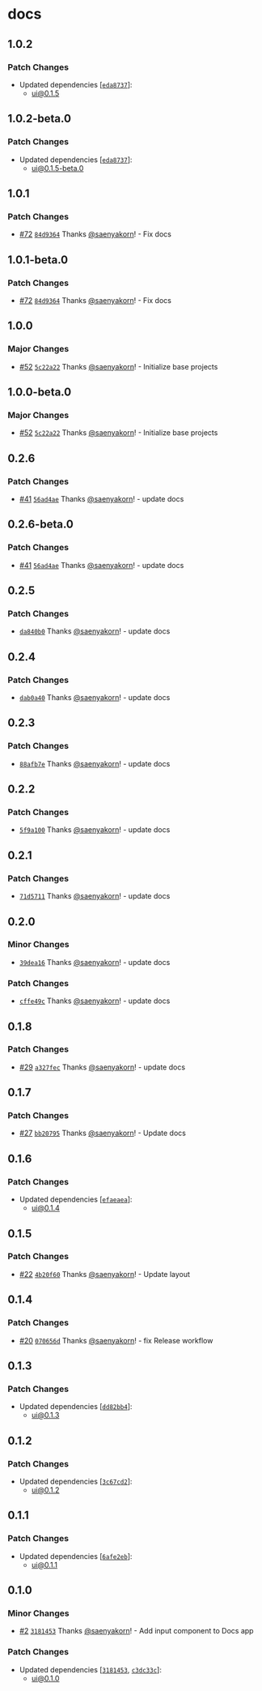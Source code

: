 # docs

## 1.0.2

### Patch Changes

- Updated dependencies [[`eda8737`](https://github.com/saenyakorn/monorepo-versioning-gitops/commit/eda8737d6109daafc5cf0b1f561bdd6104ebddd5)]:
  - ui@0.1.5

## 1.0.2-beta.0

### Patch Changes

- Updated dependencies [[`eda8737`](https://github.com/saenyakorn/monorepo-versioning-gitops/commit/eda8737d6109daafc5cf0b1f561bdd6104ebddd5)]:
  - ui@0.1.5-beta.0

## 1.0.1

### Patch Changes

- [#72](https://github.com/saenyakorn/monorepo-versioning-gitops/pull/72) [`84d9364`](https://github.com/saenyakorn/monorepo-versioning-gitops/commit/84d9364ef2b27250dbcdacc4f5d33feccfc2025f) Thanks [@saenyakorn](https://github.com/saenyakorn)! - Fix docs

## 1.0.1-beta.0

### Patch Changes

- [#72](https://github.com/saenyakorn/monorepo-versioning-gitops/pull/72) [`84d9364`](https://github.com/saenyakorn/monorepo-versioning-gitops/commit/84d9364ef2b27250dbcdacc4f5d33feccfc2025f) Thanks [@saenyakorn](https://github.com/saenyakorn)! - Fix docs

## 1.0.0

### Major Changes

- [#52](https://github.com/saenyakorn/monorepo-versioning-gitops/pull/52) [`5c22a22`](https://github.com/saenyakorn/monorepo-versioning-gitops/commit/5c22a22237b4d7465a98b4d53d618d28b9d6e7e9) Thanks [@saenyakorn](https://github.com/saenyakorn)! - Initialize base projects

## 1.0.0-beta.0

### Major Changes

- [#52](https://github.com/saenyakorn/monorepo-versioning-gitops/pull/52) [`5c22a22`](https://github.com/saenyakorn/monorepo-versioning-gitops/commit/5c22a22237b4d7465a98b4d53d618d28b9d6e7e9) Thanks [@saenyakorn](https://github.com/saenyakorn)! - Initialize base projects

## 0.2.6

### Patch Changes

- [#41](https://github.com/saenyakorn/turborepo-versioning-demo/pull/41) [`56ad4ae`](https://github.com/saenyakorn/turborepo-versioning-demo/commit/56ad4aed733ab9fdc3cc9085f6f9b3c78e0aba8e) Thanks [@saenyakorn](https://github.com/saenyakorn)! - update docs

## 0.2.6-beta.0

### Patch Changes

- [#41](https://github.com/saenyakorn/turborepo-versioning-demo/pull/41) [`56ad4ae`](https://github.com/saenyakorn/turborepo-versioning-demo/commit/56ad4aed733ab9fdc3cc9085f6f9b3c78e0aba8e) Thanks [@saenyakorn](https://github.com/saenyakorn)! - update docs

## 0.2.5

### Patch Changes

- [`da840b0`](https://github.com/saenyakorn/turborepo-versioning-demo/commit/da840b01cf1f7ae2a8dc40bbc05d4062aa89a3e0) Thanks [@saenyakorn](https://github.com/saenyakorn)! - update docs

## 0.2.4

### Patch Changes

- [`dab0a40`](https://github.com/saenyakorn/turborepo-versioning-demo/commit/dab0a407d4b008991ee96a372bd974a4a990fcda) Thanks [@saenyakorn](https://github.com/saenyakorn)! - update docs

## 0.2.3

### Patch Changes

- [`88afb7e`](https://github.com/saenyakorn/turborepo-versioning-demo/commit/88afb7ecf1dfbb731d72c24683461bbb5dbd3218) Thanks [@saenyakorn](https://github.com/saenyakorn)! - update docs

## 0.2.2

### Patch Changes

- [`5f9a100`](https://github.com/saenyakorn/turborepo-versioning-demo/commit/5f9a10021607e23a2f57571fb0d9ea8556cdf43e) Thanks [@saenyakorn](https://github.com/saenyakorn)! - update docs

## 0.2.1

### Patch Changes

- [`71d5711`](https://github.com/saenyakorn/turborepo-versioning-demo/commit/71d57117fedfbe0a856c911342312c52b4372d6b) Thanks [@saenyakorn](https://github.com/saenyakorn)! - update docs

## 0.2.0

### Minor Changes

- [`39dea16`](https://github.com/saenyakorn/turborepo-versioning-demo/commit/39dea164b03f1a660a429afa358763b685770360) Thanks [@saenyakorn](https://github.com/saenyakorn)! - update docs

### Patch Changes

- [`cffe49c`](https://github.com/saenyakorn/turborepo-versioning-demo/commit/cffe49c82e93003d04e3e9b3acbe81c3edc54ee0) Thanks [@saenyakorn](https://github.com/saenyakorn)! - update docs

## 0.1.8

### Patch Changes

- [#29](https://github.com/saenyakorn/turborepo-versioning-demo/pull/29) [`a327fec`](https://github.com/saenyakorn/turborepo-versioning-demo/commit/a327feca4620b980769341e64f76ee597f122a91) Thanks [@saenyakorn](https://github.com/saenyakorn)! - update docs

## 0.1.7

### Patch Changes

- [#27](https://github.com/saenyakorn/turborepo-versioning-demo/pull/27) [`bb20795`](https://github.com/saenyakorn/turborepo-versioning-demo/commit/bb2079529f462e969f2460f4f50d1322d83445d4) Thanks [@saenyakorn](https://github.com/saenyakorn)! - Update docs

## 0.1.6

### Patch Changes

- Updated dependencies [[`efaeaea`](https://github.com/saenyakorn/turborepo-versioning-demo/commit/efaeaeabdab2d166fa7169d905b95fc5c40030a8)]:
  - ui@0.1.4

## 0.1.5

### Patch Changes

- [#22](https://github.com/saenyakorn/turborepo-versioning-demo/pull/22) [`4b20f60`](https://github.com/saenyakorn/turborepo-versioning-demo/commit/4b20f6026f2cfb28c68573bd578b270762c1bcef) Thanks [@saenyakorn](https://github.com/saenyakorn)! - Update layout

## 0.1.4

### Patch Changes

- [#20](https://github.com/saenyakorn/turborepo-versioning-demo/pull/20) [`070656d`](https://github.com/saenyakorn/turborepo-versioning-demo/commit/070656dfed2d83dceeb453a24ad3425e9d090b40) Thanks [@saenyakorn](https://github.com/saenyakorn)! - fix Release workflow

## 0.1.3

### Patch Changes

- Updated dependencies [[`dd82bb4`](https://github.com/saenyakorn/turborepo-versioning-demo/commit/dd82bb4ca0ac3d4f17bc1eff711c371bb7c15050)]:
  - ui@0.1.3

## 0.1.2

### Patch Changes

- Updated dependencies [[`3c67cd2`](https://github.com/saenyakorn/turborepo-versioning-demo/commit/3c67cd20735339cd6fe511c2a690d8c41cbb6242)]:
  - ui@0.1.2

## 0.1.1

### Patch Changes

- Updated dependencies [[`6afe2eb`](https://github.com/saenyakorn/turborepo-versioning-demo/commit/6afe2eb2ab556165119b62f89517943815389d10)]:
  - ui@0.1.1

## 0.1.0

### Minor Changes

- [#2](https://github.com/saenyakorn/turborepo-versioning-demo/pull/2) [`3181453`](https://github.com/saenyakorn/turborepo-versioning-demo/commit/318145367e66e609c4271e444eeb99426e5bdc5e) Thanks [@saenyakorn](https://github.com/saenyakorn)! - Add input component to Docs app

### Patch Changes

- Updated dependencies [[`3181453`](https://github.com/saenyakorn/turborepo-versioning-demo/commit/318145367e66e609c4271e444eeb99426e5bdc5e), [`c3dc33c`](https://github.com/saenyakorn/turborepo-versioning-demo/commit/c3dc33c0fee8e8b13cdd652674c9485eecae0481)]:
  - ui@0.1.0
